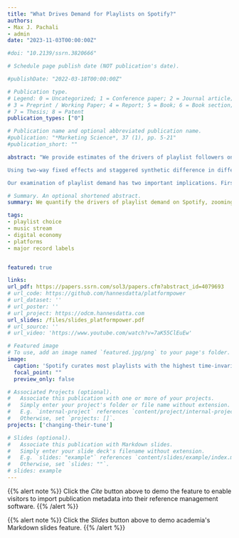 ```yaml
---
title: "What Drives Demand for Playlists on Spotify?"
authors:
- Max J. Pachali
- admin
date: "2023-11-03T00:00:00Z"

#doi: "10.2139/ssrn.3820666"

# Schedule page publish date (NOT publication's date).

#publishDate: "2022-03-18T00:00:00Z"

# Publication type.
# Legend: 0 = Uncategorized; 1 = Conference paper; 2 = Journal article;
# 3 = Preprint / Working Paper; 4 = Report; 5 = Book; 6 = Book section;
# 7 = Thesis; 8 = Patent
publication_types: ["0"]

# Publication name and optional abbreviated publication name.
#publication: "*Marketing Science*, 37 (1), pp. 5-21"
#publication_short: ""

abstract: "We provide estimates of the drivers of playlist followers on Spotify. We base our analysis on a unique panel data set for 30,000+ popular playlists and combine it with data on how prominently these playlists are featured in the Spotify app. 

Using two-way fixed effects and staggered synthetic difference in difference models, we compare the effect of two important demand factors in our data—featuring playlists on Spotify’s Search Page and adding songs by exceptionally popular major label artists to playlists. We find that users prefer to follow playlists featured in the app. According to our estimates, being featured on the Search Page raises daily playlist followers by 0.95%—which is about two times larger than the effect on followers of including a song by an exceptionally popular major label artist (0.45%). 

Our examination of playlist demand has two important implications. First, Spotify can effectively guide user attention to certain playlists, fueling concerns among industry executives and artists about its potential to favor some producers by promoting selected content. Second, popular artists signed with major labels play an important role in attracting followers to playlists on Spotify. "

# Summary. An optional shortened abstract.
summary: We quantify the drivers of playlist demand on Spotify, zooming in on the role of playlist featuring (on Spotify's Search Page) and adding content from major labels to playlists.

tags:
- playlist choice
- music stream
- digital economy
- platforms
- major record labels


featured: true

links:
url_pdf: https://papers.ssrn.com/sol3/papers.cfm?abstract_id=4079693
# url_code: https://github.com/hannesdatta/platformpower
# url_dataset: ''
# url_poster: ''
# url_project: https://odcm.hannesdatta.com
url_slides: /files/slides_platformpower.pdf
# url_source: ''
# url_video: 'https://www.youtube.com/watch?v=7aK55ClEuEw'

# Featured image
# To use, add an image named `featured.jpg/png` to your page's folder.
image:
  caption: 'Spotify curates most playlists with the highest time-invariant playlist preferences.'
  focal_point: ""
  preview_only: false

# Associated Projects (optional).
#   Associate this publication with one or more of your projects.
#   Simply enter your project's folder or file name without extension.
#   E.g. `internal-project` references `content/project/internal-project/index.md`.
#   Otherwise, set `projects: []`.
projects: ['changing-their-tune']

# Slides (optional).
#   Associate this publication with Markdown slides.
#   Simply enter your slide deck's filename without extension.
#   E.g. `slides: "example"` references `content/slides/example/index.md`.
#   Otherwise, set `slides: ""`.
# slides: example
---
```


{{% alert note %}}
Click the *Cite* button above to demo the feature to enable visitors to import publication metadata into their reference management software.
{{% /alert %}}

{{% alert note %}}
Click the *Slides* button above to demo academia's Markdown slides feature.
{{% /alert %}}

<!-- Supplementary notes can be added here, including [code and math](https://sourcethemes.com/academic/docs/writing-markdown-latex/). -->
